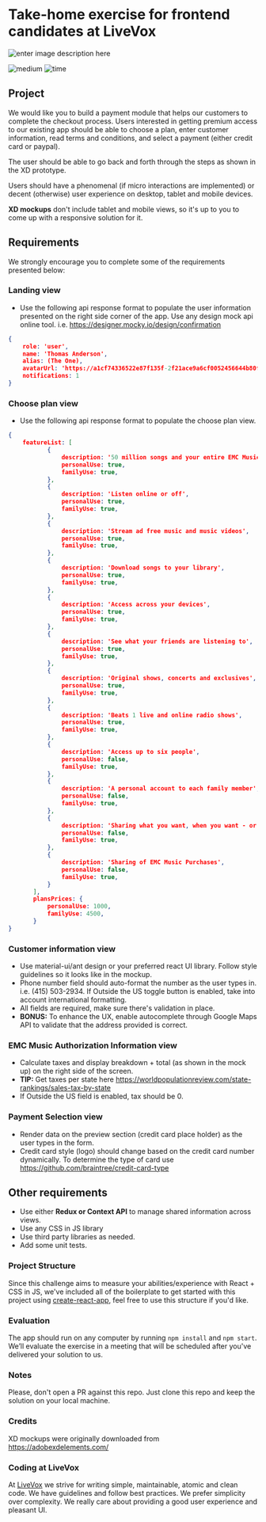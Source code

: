 
# Take-home exercise for frontend candidates at LiveVox

![enter image description here](https://i.imgur.com/R6yxbY4.png)

![medium](https://img.shields.io/badge/-Medium-yellow) ![time](https://img.shields.io/badge/%E2%8F%B0-3h-blue)

## Project

We would like you to build a payment module that helps our customers to complete the checkout process. Users interested in getting premium access to our existing app should be able to choose a plan, enter customer information, read terms and conditions, and select a payment (either credit card or paypal).  

The user should be able to go back and forth through the steps as shown in the XD prototype.

Users should have a phenomenal (if micro interactions are implemented) or decent (otherwise) user experience on desktop, tablet and mobile devices.

**XD mockups** don't include tablet and mobile views, so it's up to you to come up with a responsive solution for it.

## Requirements

We strongly encourage you to complete some of the requirements presented below:

### Landing view

- Use the following api response format to populate the user information presented on the right side corner of the app. Use any design mock api online tool. i.e. https://designer.mocky.io/design/confirmation

 ```json
 {
     role: 'user',
     name: 'Thomas Anderson',
     alias: (The One),
     avatarUrl: 'https://a1cf74336522e87f135f-2f21ace9a6cf0052456644b80fa06d4f.ssl.cf2.rackcdn.com/images/characters_opt/p-the-matrix-keanu-reeves.jpg,
     notifications: 1
}
```

### Choose plan view

- Use the following api response format to populate the choose plan view.

 ```json
 {
     featureList: [
			{
				description: '50 million songs and your entire EMC Music library',
				personalUse: true,
				familyUse: true,
			},
			{
				description: 'Listen online or off',
				personalUse: true,
				familyUse: true,
			},
			{
				description: 'Stream ad free music and music videos',
				personalUse: true,
				familyUse: true,
			},
			{
				description: 'Download songs to your library',
				personalUse: true,
				familyUse: true,
			},
			{
				description: 'Access across your devices',
				personalUse: true,
				familyUse: true,
			},
			{
				description: 'See what your friends are listening to',
				personalUse: true,
				familyUse: true,
			},
			{
				description: 'Original shows, concerts and exclusives',
				personalUse: true,
				familyUse: true,
			},
			{
				description: 'Beats 1 live and online radio shows',
				personalUse: true,
				familyUse: true,
			},
			{
				description: 'Access up to six people',
				personalUse: false,
				familyUse: true,
			},
			{
				description: 'A personal account to each family member',
				personalUse: false,
				familyUse: true,
			},
			{
				description: 'Sharing what you want, when you want - or not at all',
				personalUse: false,
				familyUse: true,
			},
			{
				description: 'Sharing of EMC Music Purchases',
				personalUse: false,
				familyUse: true,
			}
		],
		plansPrices: {
			personalUse: 1000,
			familyUse: 4500,
		}
}
```

### Customer information view

- Use material-ui/ant design or your preferred react UI library. Follow style guidelines so it looks like in the mockup.
- Phone number field should auto-format the number as the user types in. i.e. (415) 503-2934. If Outside the US toggle button is enabled, take into account international formatting.
- All fields are required, make sure there's validation in place.
- **BONUS:** To enhance the UX, enable autocomplete through Google Maps API to validate that the address provided is correct.

### EMC Music Authorization Information view

- Calculate taxes and display breakdown + total (as shown in the mock up) on the right side of the screen.
- **TIP:** Get taxes per state here https://worldpopulationreview.com/state-rankings/sales-tax-by-state
- If Outside the US field is enabled, tax should be 0.

### Payment Selection view

- Render data on the preview section (credit card place holder) as the user types in the form.
- Credit card style (logo) should change based on the credit card number dynamically. To determine the type of card use https://github.com/braintree/credit-card-type

## Other requirements

- Use either **Redux or Context API** to manage shared information across views.
- Use any CSS in JS library
- Use third party libraries as needed.
- Add some unit tests.

### Project Structure

Since this challenge aims to measure your abilities/experience with React + CSS in JS, we've included all of the boilerplate to get started with this project using [create-react-app](https://github.com/facebookincubator/create-react-app), feel free to use this structure if you'd like.

### Evaluation

The app should run on any computer by running `npm install` and `npm start`.
We’ll evaluate the exercise in a meeting that will be scheduled after you've delivered your solution to us.

### Notes

Please, don't open a PR against this repo. Just clone this repo and keep the solution on your local machine.

### Credits

XD mockups were originally downloaded from https://adobexdelements.com/

### Coding at LiveVox

At [LiveVox](https://www.livevox.com) we strive for writing simple, maintainable, atomic and clean code.
We have guidelines and follow best practices.
We prefer simplicity over complexity.
We really care about providing a good user experience and pleasant UI.